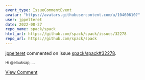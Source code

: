 ```yaml
---
event_type: IssueCommentEvent
avatar: "https://avatars.githubusercontent.com/u/10460610?"
user: jppelteret
date: 2022-08-27
repo_name: spack/spack
html_url: https://github.com/spack/spack/issues/32278
repo_url: https://github.com/spack/spack
---
```


<a href='https://github.com/jppelteret' target='_blank'>jppelteret</a> commented on issue <a href='https://github.com/spack/spack/issues/32278' target='_blank'>spack/spack#32278</a>.

<small>Hi @elauksap,...</small>

<a href='https://github.com/spack/spack/issues/32278' target='_blank'>View Comment</a>